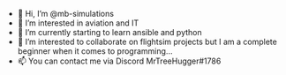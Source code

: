 - 👋 Hi, I’m @mb-simulations
- 👀 I’m interested in aviation and IT
- 🌱 I’m currently starting to learn ansible and python
- 💞️ I’m interested to collaborate on flightsim projects but I am a complete beginner when it comes to programming...
- 📫 You can contact me via Discord MrTreeHugger#1786

